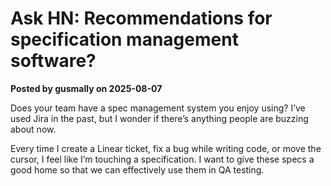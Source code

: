 # Ask HN: Recommendations for specification management software?

**Posted by gusmally on 2025-08-07**

Does your team have a spec management system you enjoy using? I’ve used Jira in the past, but I wonder if there’s anything people are buzzing about now.

Every time I create a Linear ticket, fix a bug while writing code, or move the cursor, I feel like I’m touching a specification. I want to give these specs a good home so that we can effectively use them in QA testing.